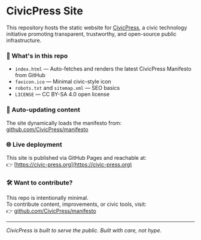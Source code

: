 # CivicPress Site

This repository hosts the static website for [CivicPress](https://civic-press.org), a civic technology initiative promoting transparent, trustworthy, and open-source public infrastructure.

### 🧭 What's in this repo

- `index.html` — Auto-fetches and renders the latest CivicPress Manifesto from GitHub
- `favicon.ico` — Minimal civic-style icon
- `robots.txt` and `sitemap.xml` — SEO basics
- `LICENSE` — CC BY-SA 4.0 open license

### 🔄 Auto-updating content

The site dynamically loads the manifesto from:  
[github.com/CivicPress/manifesto](https://github.com/CivicPress/manifesto)

### 🌐 Live deployment

This site is published via GitHub Pages and reachable at:  
👉 [https://civic-press.org](https://civic-press.org)

### 🛠️ Want to contribute?

This repo is intentionally minimal.  
To contribute content, improvements, or civic tools, visit:  
👉 [github.com/CivicPress/manifesto](https://github.com/CivicPress/manifesto)

---

_CivicPress is built to serve the public. Built with care, not hype._
